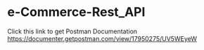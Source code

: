 # e-Commerce-Rest_API

Click this link to get Postman Documentation
https://documenter.getpostman.com/view/17950275/UV5WEyeW
